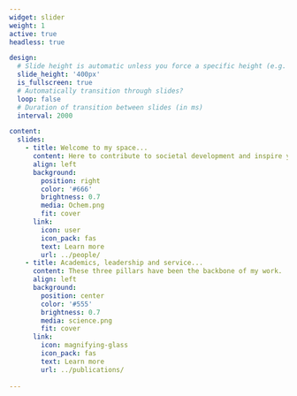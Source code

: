```yaml
---
widget: slider
weight: 1
active: true
headless: true

design:
  # Slide height is automatic unless you force a specific height (e.g. '400px')
  slide_height: '400px'
  is_fullscreen: true
  # Automatically transition through slides?
  loop: false
  # Duration of transition between slides (in ms)
  interval: 2000

content:
  slides:
    - title: Welcome to my space...
      content: Here to contribute to societal development and inspire young people.
      align: left
      background:
        position: right
        color: '#666'
        brightness: 0.7
        media: Ochem.png
        fit: cover
      link:
        icon: user
        icon_pack: fas
        text: Learn more
        url: ../people/
    - title: Academics, leadership and service...
      content: These three pillars have been the backbone of my work. 
      align: left
      background:
        position: center
        color: '#555'
        brightness: 0.7
        media: science.png
        fit: cover
      link:
        icon: magnifying-glass
        icon_pack: fas
        text: Learn more
        url: ../publications/
        
---
```

